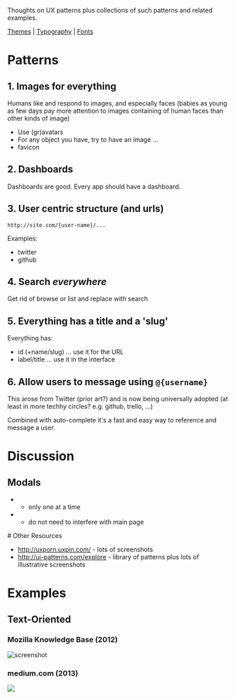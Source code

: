 Thoughts on UX patterns plus collections of such patterns and related examples.

[Themes](./themes.md) | [Typography](./typography.md) | [Fonts](https://github.com/rufuspollock/ux-patterns/issues/3)

# Patterns

## 1. Images for everything

Humans like and respond to images, and especially faces (babies as young as few days pay more attention to images containing of human faces than other kinds of image)

* Use (gr)avatars
* For any object you have, try to have an image ...
* favicon

## 2. Dashboards

Dashboards are good. Every app should have a dashboard.

## 3. User centric structure (and urls)

```
http://site.com/{user-name}/...
```

Examples:

* twitter
* github

## 4. Search *everywhere*

Get rid of browse or list and replace with search

## 5. Everything has a title and a 'slug'

Everything has:

* id (+name/slug) ... use it for the URL
* label/title ... use it in the interface

## 6. Allow users to message using `@{username}`

This arose from Twitter (prior art?) and is now being universally adopted (at least in more techhy circles? e.g. github, trello, ...)

Combined with auto-complete it's a fast and easy way to reference and message a user.


# Discussion

## Modals

* - only one at a time
* + do not need to interfere with main page


# Other Resources

* http://uxporn.uxpin.com/ - lots of screenshots
* http://ui-patterns.com/explore - library of patterns plus lots of illustrative screenshots


# Examples

## Text-Oriented

### Mozilla Knowledge Base (2012)

<img src="http://i.imgur.com/e5pul.png" alt="screenshot" />

### medium.com (2013)

<img src="http://i.imgur.com/UhWtmGP.png" />
